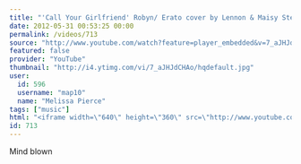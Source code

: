 ```yaml
---
title: "'Call Your Girlfriend' Robyn/ Erato cover by Lennon & Maisy Stella"
date: 2012-05-31 00:53:25 00:00
permalink: /videos/713
source: "http://www.youtube.com/watch?feature=player_embedded&v=7_aJHJdCHAo#!"
featured: false
provider: "YouTube"
thumbnail: "http://i4.ytimg.com/vi/7_aJHJdCHAo/hqdefault.jpg"
user:
  id: 596
  username: "map10"
  name: "Melissa Pierce"
tags: ["music"]
html: "<iframe width=\"640\" height=\"360\" src=\"http://www.youtube.com/embed/7_aJHJdCHAo?wmode=transparent&fs=1&feature=oembed\" frameborder=\"0\" allowfullscreen></iframe>"
id: 713
---
```


Mind blown